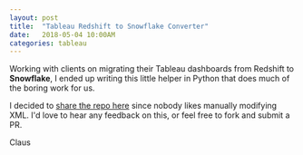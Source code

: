 ```yaml
---
layout: post
title:  "Tableau Redshift to Snowflake Converter"
date:   2018-05-04 10:00AM
categories: tableau
---
```

Working with clients on migrating their Tableau dashboards from Redshift to **Snowflake**, I ended up writing this little helper in Python that does much of the boring work for us.

I decided to [share the repo here](https://github.com/clausherther/tableau_snowflake_conversion) since nobody likes manually modifying XML. I'd love to hear any feedback on this, or feel free to fork and submit a PR.

Claus
